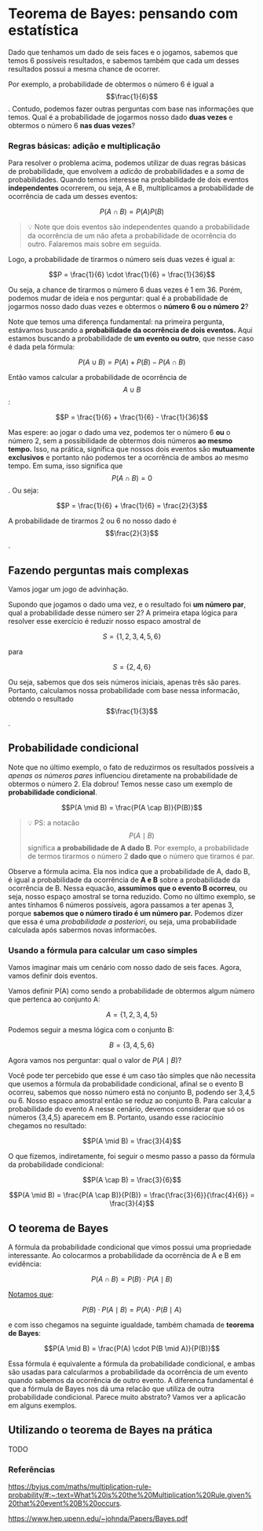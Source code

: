 # Teorema de Bayes: pensando com estatística

Dado que tenhamos um dado de seis faces e o jogamos, sabemos que temos 6 possíveis resultados, e sabemos também que cada um desses resultados possui a mesma chance de ocorrer. 

Por exemplo, a probabilidade de obtermos o número 6 é igual a $$\frac{1}{6}$$.
Contudo, podemos fazer outras perguntas com base nas informações que temos. Qual é a probabilidade de jogarmos nosso dado **duas vezes** e obtermos o número 6 **nas duas vezes**?
### Regras básicas: adição e multiplicação
Para resolver o problema acima, podemos utilizar de duas regras básicas de probabilidade, que envolvem a _adicão_ de probabilidades e a _soma_ de probabilidades.
Quando temos interesse na probabilidade de dois eventos **independentes** ocorrerem, ou seja, A e B, multiplicamos a probabilidade de ocorrência de cada um desses eventos:
```math
 P\left ( A\cap B \right ) = P\left ( A \right ) P\left ( B \right )
```

> :bulb: Note que dois eventos são independentes quando a probabilidade da ocorrência de um não afeta a probabilidade de ocorrência do outro. Falaremos mais sobre em seguida.

Logo, a probabilidade de tirarmos o número seis duas vezes é igual a:
```math
P = \frac{1}{6} \cdot \frac{1}{6} = \frac{1}{36}
```

Ou seja, a chance de tirarmos o número 6 duas vezes é 1 em 36. Porém, podemos mudar de ideia e nos perguntar: qual é a probabilidade de jogarmos nosso dado duas vezes e obtermos o **número 6 ou o número 2**?

Note que temos uma diferença fundamental: na primeira pergunta, estávamos buscando a **probabilidade da ocorrência de dois eventos.** Aqui estamos buscando a probabilidade de **um evento ou outro**, que nesse caso é dada pela fórmula:
```math
 P\left ( A\cup  B \right ) = P\left ( A \right ) + P\left ( B \right ) - P\left ( A  \cap  B \right )
```

Então vamos calcular a probabilidade de ocorrência de $$A\cup  B$$:

```math
P = \frac{1}{6} + \frac{1}{6} - \frac{1}{36}
```
Mas espere: ao jogar o dado uma vez, podemos ter o número 6 **ou** o número 2, sem a possibilidade de obtermos dois números **ao mesmo tempo.** Isso, na prática, significa que nossos dois eventos são **mutuamente exclusivos** e portanto não podemos ter a ocorrência de ambos ao mesmo tempo. Em suma, isso significa que $$P\left ( A  \cap  B \right ) = 0$$.
Ou seja:

```math
P = \frac{1}{6} + \frac{1}{6} = \frac{2}{3}
```
A probabilidade de tirarmos 2 ou 6 no nosso dado é $$\frac{2}{3}$$.

## Fazendo perguntas mais complexas
Vamos jogar um jogo de advinhação.

Supondo que jogamos o dado uma vez, e o resultado foi **um número par**, qual a probabilidade desse número ser 2?
A primeira etapa lógica para resolver esse exercício é reduzir nosso espaco amostral de 
```math
S = \left\{ 1,2,3,4,5,6\right\} 
```
para
```math
S = \left\{ 2,4,6\right\} 
```

Ou seja, sabemos que dos seis números iniciais, apenas três são pares. Portanto, calculamos nossa probabilidade com base nessa informacão, obtendo o resultado $$\frac{1}{3}$$.

## Probabilidade condicional
Note que no último exemplo, o fato de reduzirmos os resultados possíveis a _apenas os números pares_ influenciou diretamente na probabilidade de obtermos o número 2. Ela dobrou!
Temos nesse caso um exemplo de **probabilidade condicional**.

```math
P(A \mid B) = \frac{P(A \cap B)}{P(B)}
```
> :bulb: PS: a notacão $$P(A \mid B)$$ significa **a probabilidade de A dado B**. Por exemplo, a probabilidade de termos tirarmos o número 2 **dado que** o número que tiramos é par.

Observe a fórmula acima. Ela nos indica que a probabilidade de A, dado B, é igual a probabilidade da ocorrência de **A e B** sobre a probabilidade da ocorrência de B. Nessa equacão, **assumimos que o evento B ocorreu**, ou seja, nosso espaço amostral se torna reduzido. Como no último exemplo, se antes tínhamos 6 números possíveis, agora passamos a ter apenas 3, porque **sabemos que o número tirado é um número par.** Podemos dizer que essa é uma _probabilidade a posteriori_, ou seja, uma probabilidade calculada após sabermos novas informacões.

### Usando a fórmula para calcular um caso simples
Vamos imaginar mais um cenário com nosso dado de seis faces. 
Agora, vamos definir dois eventos.

Vamos definir P(A) como sendo a probabilidade de obtermos algum número que pertenca ao conjunto A:
```math
A = \left\{ 1,2,3,4,5\right\} 
```
Podemos seguir a mesma lógica com o conjunto B:
```math
B = \left\{3,4,5,6\right\} 
```
Agora vamos nos perguntar: qual o valor de $P(A \mid B)$?

Você pode ter percebido que esse é um caso tão simples que não necessita que usemos a fórmula da probabilidade condicional, afinal se o evento B ocorreu, sabemos que nosso número está no conjunto B, podendo ser 3,4,5 ou 6.
Nosso espaco amostral então se reduz ao conjunto B. Para calcular a probabilidade do evento A nesse cenário, devemos considerar que só os números {3,4,5} aparecem em B. Portanto, usando esse raciocínio chegamos no resultado:
```math
P(A \mid B) = \frac{3}{4}
```
O que fizemos, indiretamente, foi seguir o mesmo passo a passo da fórmula da probabilidade condicional:
```math
P(A \cap B) = \frac{3}{6}
```

```math
P(A \mid B) = \frac{P(A \cap B)}{P(B)} = \frac{\frac{3}{6}}{\frac{4}{6}} = \frac{3}{4}
```

## O teorema de Bayes
A fórmula da probabilidade condicional que vimos possui uma propriedade interessante. Ao colocarmos a probabilidade da ocorrência de A e B em evidência:
```math
P(A \cap B) = P(B) \cdot P(A \mid B)
```
[Notamos que](https://www.hep.upenn.edu/~johnda/Papers/Bayes.pdf):
```math
P(B) \cdot P(A \mid B) = P(A) \cdot P(B \mid A)
```
e com isso chegamos na seguinte igualdade, também chamada de **teorema de Bayes**:
```math
P(A \mid B) = \frac{P(A) \cdot P(B \mid A)}{P(B)}
```

Essa fórmula é equivalente a fórmula da probabilidade condicional, e ambas são usadas para calcularmos a probabilidade da ocorrência de um evento quando sabemos da ocorrência de outro evento. A diferenca fundamental é que a fórmula de Bayes nos dá uma relacão que utiliza de outra probabilidade condicional. Parece muito abstrato? Vamos ver a aplicacão em alguns exemplos.

## Utilizando o teorema de Bayes na prática
TODO

### Referências
https://byjus.com/maths/multiplication-rule-probability/#:~:text=What%20is%20the%20Multiplication%20Rule,given%20that%20event%20B%20occurs.

https://www.hep.upenn.edu/~johnda/Papers/Bayes.pdf
